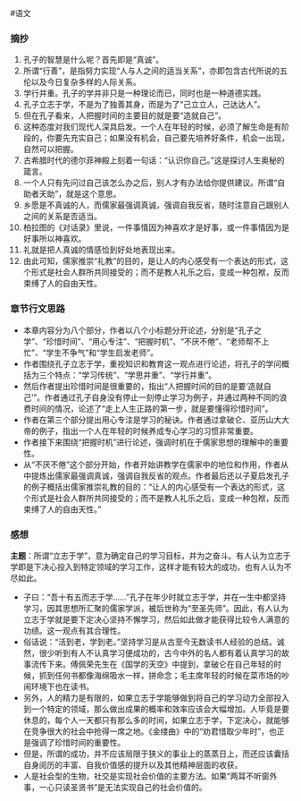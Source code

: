 #语文 
### 摘抄
1. 孔子的智慧是什么呢？首先即是“真诚”。
2. 所谓“行善”，是指努力实现“人与人之间的适当关系”，亦即包含古代所说的五伦以及今日复杂多样的人际关系。
3. 学行并重。孔子的学并非只是一种理论而已，同时也是一种道德实践。
4. 孔子立志于学，不是为了独善其身，而是为了“己立立人，己达达人”。
5. 但在孔子看来，人把握时间的主要目的就是要“造就自己”。
6. 这种态度对我们现代人深具启发。一个人在年轻的时候，必须了解生命是有阶段的，你要先充实自己；如果没有机会，自己要先培养好条件，机会一出现，自然可以把握。
7. 古希腊时代的德尔菲神殿上刻着一句话：“认识你自己。”这是探讨人生奥秘的箴言。
8. 一个人只有先问过自己该怎么办之后，别人才有办法给你提供建议。所谓“自助者天助”，就是这个意思。
9. 乡愿是不真诚的人，而儒家最强调真诚，强调自我反省，随时注意自己跟别人之间的关系是否适当。
10. 柏拉图的《对话录》里说，一件事情因为神喜欢才是好事，或一件事情因为是好事所以神喜欢。
11. 礼就是把人真诚的情感恰到好处地表现出来。
12. 由此可知，儒家推崇“礼教”的目的，是让人的内心感受有一个表达的形式，这个形式是社会人群所共同接受的；而不是教人礼乐之后，变成一种包袱，反而束缚了人的自由天性。
### 章节行文思路
- 本章内容分为八个部分，作者以八个小标题分开论述，分别是“孔子之学”、“珍惜时间”、“用心专注”、“把握时机”、“不厌不倦”、“老师帮不上忙”、“学生不争气”和“学生启发老师”。
- 作者围绕孔子立志于学，重视知识和教育这一观点进行论述，将孔子的学问概括为三个特点：“学习传统”、“学思并重”、“学行并重”。
- 然后作者提出珍惜时间是很重要的，指出“人把握时间的目的是要‘造就自己’”。作者通过孔子自身没有停止一刻停止学习为例子，并通过两种不同的浪费时间的情况，论述了“走上人生正路的第一步，就是要懂得珍惜时间”。
- 作者在第三个部分提出用心专注是学习的秘诀。作者通过拿破仑、亚历山大大帝的例子，指出一个人在年轻的时候养成专心学习的习惯非常重要。
- 作者接下来围绕“把握时机”进行论述，强调时机在于儒家思想的理解中的重要性。
- 从“不厌不倦”这个部分开始，作者开始讲教学在儒家中的地位和作用，作者从中提炼出儒家最强调真诚，强调自我反省的观点。作者最后还以子夏启发孔子的例子概括出儒家推崇礼教的目的：“让人的内心感受有一个表达的形式，这个形式是社会人群所共同接受的；而不是教人礼乐之后，变成一种包袱，反而束缚了人的自由天性。”
### 感想
**主题**：所谓“立志于学”，意为确定自己的学习目标，并为之奋斗。有人认为立志于学即是下决心投入到特定领域的学习工作，这样才能有较大的成功，也有人认为不尽如此。
- 子曰：“吾十有五而志于学……”孔子在年少时就立志于学，并在一生中都坚持学习，因其思想所汇聚的儒家学派，被后世称为“至圣先师”。因此，有人认为立志于学就是要下定决心坚持不懈学习，然后如此做才能获得比较令人满意的功绩。这一观点有其合理性。
- 俗话说：“活到老，学到老。”坚持学习是从古至今无数读书人经验的总结。诚然，很少听到有人不认真学习便成功的，古今中外的名人都有着认真学习的故事流传下来。傅佩荣先生在《国学的天空》中提到，拿破仑在自己年轻的时候，抓到任何书都像海绵吸水一样，拼命念；毛主席年轻的时候在菜市场的吵闹环境下也在读书。
- 另外，人的精力是有限的，如果立志于学能够做到将自己的学习动力全部投入到一个特定的领域，那么做出成果的概率和效率应该会大幅增加。人毕竟是要休息的，每个人一天都只有那么多的时间，如果立志于学，下定决心，就能够在竞争很大的社会中抢得一席之地。《金缕曲》中的“劝君惜取少年时”，也正是强调了珍惜时间的重要性。
- 但是，所谓的成功，并不应该局限于狭义的事业上的蒸蒸日上，而还应该囊括自身阅历的丰富、自我价值感的提升以及其他精神层面的收获。
- 人是社会型的生物，社交是实现社会价值的主要方法。如果“两耳不听窗外事，一心只读圣贤书”是无法实现自己的社会价值的。